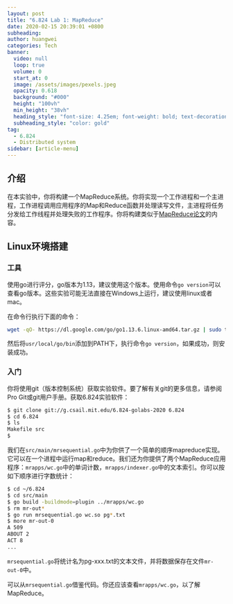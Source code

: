 ```yaml
---
layout: post
title: "6.824 Lab 1: MapReduce"
date: 2020-02-15 20:39:01 +0800
subheading: 
author: huangwei
categories: Tech
banner:
  video: null
  loop: true
  volume: 0
  start_at: 0
  image: /assets/images/pexels.jpeg
  opacity: 0.618
  background: "#000"
  height: "100vh"
  min_height: "38vh"
  heading_style: "font-size: 4.25em; font-weight: bold; text-decoration: underline"
  subheading_style: "color: gold"
tag: 
  - 6.824
  - Distributed system
sidebar: [article-menu]
---
```


## 介绍

在本实验中，你将构建一个MapReduce系统。你将实现一个工作进程和一个主进程，工作进程调用应用程序的Map和Reduce函数并处理读写文件，主进程将任务分发给工作线程并处理失败的工作程序。你将构建类似于[MapReduce论文](http://research.google.com/archive/mapreduce-osdi04.pdf)的内容。

## Linux环境搭建

### 工具

使用go进行评分，go版本为1.13，建议使用这个版本。使用命令`go version`可以查看go版本。这些实验可能无法直接在Windows上运行，建议使用linux或者mac。

在命令行执行下面的命令：

```bash
wget -qO- https://dl.google.com/go/go1.13.6.linux-amd64.tar.gz | sudo tar xz -C /usr/local
```

然后将`usr/local/go/bin`添加到PATH下，执行命令`go version`，如果成功，则安装成功。

### 入门

你将使用git（版本控制系统）获取实验软件。要了解有关git的更多信息，请参阅Pro Git或git用户手册。获取6.824实验软件：

```bash
$ git clone git://g.csail.mit.edu/6.824-golabs-2020 6.824
$ cd 6.824
$ ls
Makefile src
$
```

我们在`src/main/mrsequential.go`中为你供了一个简单的顺序mapreduce实现。它可以在一个进程中运行map和reduce。我们还为你提供了两个MapReduce应用程序：`mrapps/wc.go`中的单词计数，`mrapps/indexer.go`中的文本索引。你可以按如下顺序进行字数统计：

```bash
$ cd ~/6.824
$ cd src/main
$ go build -buildmode=plugin ../mrapps/wc.go
$ rm mr-out*
$ go run mrsequential.go wc.so pg*.txt
$ more mr-out-0
A 509
ABOUT 2
ACT 8
...
```

`mrsequential.go`将统计名为pg-xxx.txt的文本文件，并将数据保存在文件`mr-out-0`中。

可以从`mrsequential.go`借鉴代码。你还应该查看`mrapps/wc.go`，以了解MapReduce。
